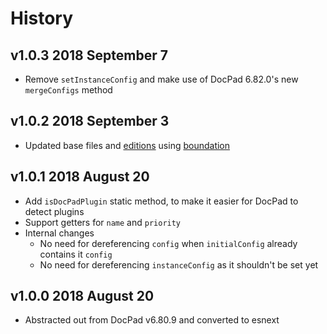 # History

## v1.0.3 2018 September 7
- Remove `setInstanceConfig` and make use of DocPad 6.82.0's new `mergeConfigs` method

## v1.0.2 2018 September 3
- Updated base files and [editions](https://github.com/bevry/editions) using [boundation](https://github.com/bevry/boundation)

## v1.0.1 2018 August 20
- Add `isDocPadPlugin` static method, to make it easier for DocPad to detect plugins
- Support getters for `name` and `priority`
- Internal changes
    - No need for dereferencing `config` when `initialConfig` already contains it `config`
    - No need for dereferencing `instanceConfig` as it shouldn't be set yet

## v1.0.0 2018 August 20
- Abstracted out from DocPad v6.80.9 and converted to esnext

